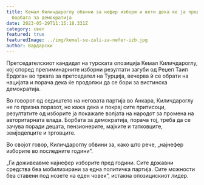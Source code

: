 ```yaml
---
title: Кемал Киличдароглу обвини за нефер избори и вети дека ќе ја продолжи
  борбата за демократија
date: 2023-05-29T11:15:18.331Z
category: свет
featured: true
featuredImage: ../img/kemal-se-zali-za-nefer-izb.jpg
author: Вардарски
---
```

<!--StartFragment-->

Претседателскиот кандидат на турската опозиција Кемал Киличдароглу, кој според прелиминарните изборни резултати загуби од Реџеп Таип Ердоган во трката за претседател на Турција, вечерва ѝ се обрати на нацијата и порача дека ќе продолжи да се бори за вистинска демократија.

Во говорот од седиштето на неговата партија во Анкара, Киличдароглу не го призна поразот, но кажа дека и покрај сите притисоци, резултатите од изборите ја покажале волјата на народот за промена на авторитарната влада. Борбата за демократија, порача тој, треба да се зачува поради децата, пензионерите, мајките и татковците, земјоделците и трговците.

Во својот говор, Киличдароглу обвини за, како што рече, „најнефер изборите во последните години“.

„Ги доживеавме најнефер изборите пред години. Сите државни средства беа мобилизирани за една политичка партија. Сите можности беа ставени под нозете на еден човек“, истакна опозицискиот лидер.

<!--EndFragment-->